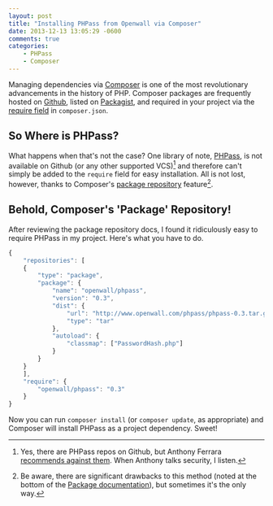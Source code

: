 ```yaml
---
layout: post
title: "Installing PHPass from Openwall via Composer"
date: 2013-12-13 13:05:29 -0600
comments: true
categories: 
    - PHPass
    - Composer
---
```


Managing dependencies via [Composer](http://getcomposer.org) is one of the most
revolutionary advancements in the history of PHP. Composer packages are frequently
hosted on [Github](http://github.com), listed on
[Packagist](https://packagist.org/), and required in your project via the 
[require field](http://getcomposer.org/doc/04-schema.md#package-links) in `composer.json`.

## So Where is PHPass?

What happens when that's not the case?  One library of note,
[PHPass](http://www.openwall.com/phpass/), is not available on Github (or any
other supported VCS)[^1] and therefore can't simply be added to the `require`
field for easy installation. All is not lost, however, thanks to Composer's
[package repository](http://getcomposer.org/doc/05-repositories.md#package-2)
feature[^2].

## Behold, Composer's 'Package' Repository!

After reviewing the package repository docs, I found it ridiculously easy to require
PHPass in my project. Here's what you have to do.

``` javascript
{
    "repositories": [
    {
        "type": "package",
        "package": {
            "name": "openwall/phpass",
            "version": "0.3",
            "dist": {
                "url": "http://www.openwall.com/phpass/phpass-0.3.tar.gz",
                "type": "tar"
            },
            "autoload": {
                "classmap": ["PasswordHash.php"]
            }
        }
    }
    ],
    "require": {
        "openwall/phpass": "0.3"
    }
}
```

Now you can run `composer install` (or `composer update`, as appropriate) and Composer will install
PHPass as a project dependency.  Sweet!

[^1]: Yes, there are PHPass repos on Github, but Anthony Ferrara [recommends against them](https://twitter.com/ircmaxell/status/411566597208170496). When Anthony talks security, I listen.
[^2]: Be aware, there are significant drawbacks to this method (noted at the bottom of the [Package documentation](http://getcomposer.org/doc/05-repositories.md#package-2)), but sometimes it's the only way.
